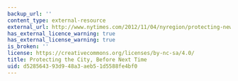 ```yaml
---
backup_url: ''
content_type: external-resource
external_url: http://www.nytimes.com/2012/11/04/nyregion/protecting-new-york-city-before-next-time.html?pagewanted=all&_r=0
has_external_licence_warning: true
has_external_license_warning: true
is_broken: ''
license: https://creativecommons.org/licenses/by-nc-sa/4.0/
title: Protecting the City, Before Next Time
uid: d5285643-93d9-48a3-aeb5-1d5588fe4bf0
---
```

